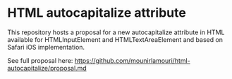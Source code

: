 # HTML autocapitalize attribute

This repository hosts a proposal for a new autocapitalize attribute in HTML
available for HTMLInputElement and HTMLTextAreaElement and based on Safari iOS
implementation.

See full proposal here:
https://github.com/mounirlamouri/html-autocapitalize/proposal.md
